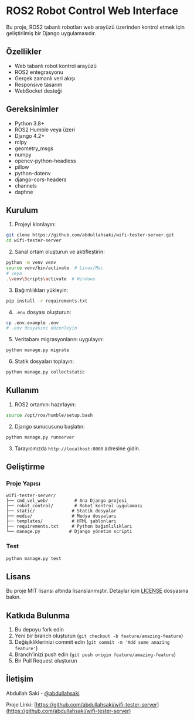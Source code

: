 # ROS2 Robot Control Web Interface

Bu proje, ROS2 tabanlı robotları web arayüzü üzerinden kontrol etmek için geliştirilmiş bir Django uygulamasıdır.

## Özellikler

- Web tabanlı robot kontrol arayüzü
- ROS2 entegrasyonu
- Gerçek zamanlı veri akışı
- Responsive tasarım
- WebSocket desteği

## Gereksinimler

- Python 3.8+
- ROS2 Humble veya üzeri
- Django 4.2+
- rclpy
- geometry_msgs
- numpy
- opencv-python-headless
- pillow
- python-dotenv
- django-cors-headers
- channels
- daphne

## Kurulum

1. Projeyi klonlayın:
```bash
git clone https://github.com/abdullahsaki/wifi-tester-server.git
cd wifi-tester-server
```

2. Sanal ortam oluşturun ve aktifleştirin:
```bash
python -m venv venv
source venv/bin/activate  # Linux/Mac
# veya
.\venv\Scripts\activate  # Windows
```

3. Bağımlılıkları yükleyin:
```bash
pip install -r requirements.txt
```

4. `.env` dosyası oluşturun:
```bash
cp .env.example .env
# .env dosyasını düzenleyin
```

5. Veritabanı migrasyonlarını uygulayın:
```bash
python manage.py migrate
```

6. Statik dosyaları toplayın:
```bash
python manage.py collectstatic
```

## Kullanım

1. ROS2 ortamını hazırlayın:
```bash
source /opt/ros/humble/setup.bash
```

2. Django sunucusunu başlatın:
```bash
python manage.py runserver
```

3. Tarayıcınızda `http://localhost:8000` adresine gidin.

## Geliştirme

### Proje Yapısı

```
wifi-tester-server/
├── cmd_vel_web/          # Ana Django projesi
├── robot_control/        # Robot kontrol uygulaması
├── static/              # Statik dosyalar
├── media/               # Medya dosyaları
├── templates/           # HTML şablonları
├── requirements.txt     # Python bağımlılıkları
└── manage.py           # Django yönetim scripti
```

### Test

```bash
python manage.py test
```

## Lisans

Bu proje MIT lisansı altında lisanslanmıştır. Detaylar için [LICENSE](LICENSE) dosyasına bakın.

## Katkıda Bulunma

1. Bu depoyu fork edin
2. Yeni bir branch oluşturun (`git checkout -b feature/amazing-feature`)
3. Değişikliklerinizi commit edin (`git commit -m 'Add some amazing feature'`)
4. Branch'inizi push edin (`git push origin feature/amazing-feature`)
5. Bir Pull Request oluşturun

## İletişim

Abdullah Saki - [@abdullahsaki](https://github.com/abdullahsaki)

Proje Linki: [https://github.com/abdullahsaki/wifi-tester-server](https://github.com/abdullahsaki/wifi-tester-server)

